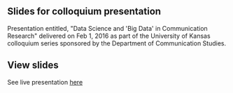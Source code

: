 ## Slides for colloquium presentation
Presentation entitled, "Data Science and 'Big Data' in Communication Research" delivered on Feb 1, 2016 as part of the University of Kansas colloquium series sponsored by the Department of Communication Studies.

## View slides
See live presentation [here]("http://mkearney.github.com/slides.html")
